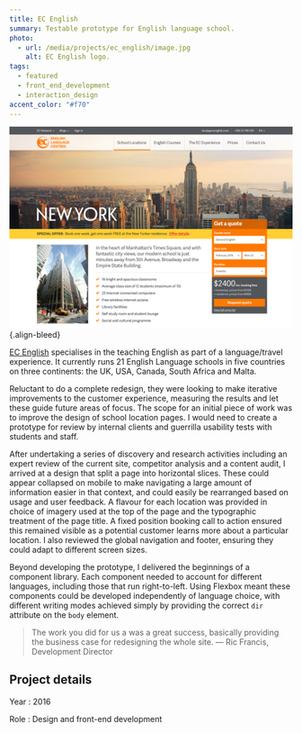 ```yaml
---
title: EC English
summary: Testable prototype for English language school.
photo:
  - url: /media/projects/ec_english/image.jpg
    alt: EC English logo.
tags:
  - featured
  - front_end_development
  - interaction_design
accent_color: "#f70"
---
```


![New York school page.](/media/projects/ec_english/school.png#screenshot)
{.align-bleed}

[EC English][1] specialises in the teaching English as part of a language/travel experience. It currently runs 21 English Language schools in five countries on three continents: the UK, USA, Canada, South Africa and Malta.

Reluctant to do a complete redesign, they were looking to make iterative improvements to the customer experience, measuring the results and let these guide future areas of focus. The scope for an initial piece of work was to improve the design of school location pages. I would need to create a prototype for review by internal clients and guerrilla usability tests with students and staff.

After undertaking a series of discovery and research activities including an expert review of the current site, competitor analysis and a content audit, I arrived at a design that split a page into horizontal slices. These could appear collapsed on mobile to make navigating a large amount of information easier in that context, and could easily be rearranged based on usage and user feedback. A flavour for each location was provided in choice of imagery used at the top of the page and the typographic treatment of the page title. A fixed position booking call to action ensured this remained visible as a potential customer learns more about a particular location. I also reviewed the global navigation and footer, ensuring they could adapt to different screen sizes.

Beyond developing the prototype, I delivered the beginnings of a component library. Each component needed to account for different languages, including those that run right-to-left. Using Flexbox meant these components could be developed independently of language choice, with different writing modes achieved simply by providing the correct `dir` attribute on the `body` element.

> The work you did for us a was a great success, basically providing the business case for redesigning the whole site.
> — Ric Francis, Development Director

## Project details

Year
: 2016

Role
: Design and front-end development

[1]: https://www.ecenglish.com
